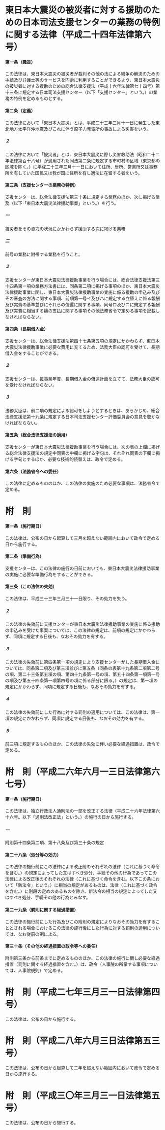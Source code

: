# 東日本大震災の被災者に対する援助のための日本司法支援センターの業務の特例に関する法律（平成二十四年法律第六号）
#### 第一条（趣旨）
この法律は、東日本大震災の被災者が裁判その他の法による紛争の解決のための手続及び弁護士等のサービスを円滑に利用することができるよう、東日本大震災の被災者に対する援助のための総合法律支援法（平成十六年法律第七十四号）第十三条に規定する日本司法支援センター（以下「支援センター」という。）の業務の特例を定めるものとする。
#### 第二条（定義）
この法律において「東日本大震災」とは、平成二十三年三月十一日に発生した東北地方太平洋沖地震及びこれに伴う原子力発電所の事故による災害をいう。
##### ２
この法律において「被災者」とは、東日本大震災に際し災害救助法（昭和二十二年法律第百十八号）が適用された同法第二条に規定する市町村の区域（東京都の区域を除く。）に平成二十三年三月十一日において住所、居所、営業所又は事務所を有していた国民又は我が国に住所を有し適法に在留する者をいう。
#### 第三条（支援センターの業務の特例）
支援センターは、総合法律支援法第三十条に規定する業務のほか、次に掲げる業務（以下「東日本大震災法律援助事業」という。）を行う。
##### 一
被災者をその資力の状況にかかわらず援助する次に掲げる業務
##### 二
前号の業務に附帯する業務を行うこと。
##### ２
支援センターが東日本大震災法律援助事業を行う場合には、総合法律支援法第三十四条第一項の業務方法書には、同条第二項に掲げる事項のほか、東日本大震災法律援助事業に関し、東日本大震災法律援助事業の実施に係る援助の申込み及びその審査の方法に関する事項、前項第一号イ及びハに規定する立替えに係る報酬及び実費の基準並びにそれらの償還に関する事項、同号ロ及びニに規定する報酬及び実費に相当する額の支払に関する事項その他法務省令で定める事項を記載しなければならない。
#### 第四条（長期借入金）
支援センターは、総合法律支援法第四十七条第五項の規定にかかわらず、東日本大震災法律援助事業に必要な費用に充てるため、法務大臣の認可を受けて、長期借入金をすることができる。
##### ２
支援センターは、毎事業年度、長期借入金の償還計画を立てて、法務大臣の認可を受けなければならない。
##### ３
法務大臣は、前二項の規定による認可をしようとするときは、あらかじめ、総合法律支援法第十九条に規定する日本司法支援センター評価委員会の意見を聴かなければならない。
#### 第五条（総合法律支援法の適用）
支援センターが東日本大震災法律援助事業を行う場合には、次の表の上欄に掲げる総合法律支援法の規定中同表の中欄に掲げる字句は、それぞれ同表の下欄に掲げる字句とするほか、必要な技術的読替えは、政令で定める。
#### 第六条（法務省令への委任）
この法律に定めるもののほか、この法律の実施のため必要な事項は、法務省令で定める。
# 附　則
#### 第一条（施行期日）
この法律は、公布の日から起算して三月を超えない範囲内において政令で定める日から施行する。
#### 第二条（準備行為）
支援センターは、この法律の施行の日前においても、東日本大震災法律援助事業の実施に必要な準備行為をすることができる。
#### 第三条（この法律の失効）
この法律は、平成三十三年三月三十一日限り、その効力を失う。
##### ２
この法律の失効前に支援センターが東日本大震災法律援助事業の実施に係る援助の申込みを受けた事案については、この法律の規定は、前項の規定にかかわらず、同項に規定する日後も、なおその効力を有する。
##### ３
この法律の失効前に第四条第一項の規定により支援センターがした長期借入金については、同条第二項及び第三項並びに第五条（同条の表第十九条第二項第二号の項、第二十三条第五項の項、第四十九条第一号の項、第五十四条第一項第一号の項及び第五十四条第一項第四号の項に係る部分に限る。）の規定は、第一項の規定にかかわらず、同項に規定する日後も、なおその効力を有する。
##### ４
この法律の失効前にした行為に対する罰則の適用については、この法律は、第一項の規定にかかわらず、同項に規定する日後も、なおその効力を有する。
##### ５
前三項に規定するもののほか、この法律の失効に伴い必要な経過措置は、政令で定める。
# 附　則（平成二六年六月一三日法律第六七号）
#### 第一条（施行期日）
この法律は、独立行政法人通則法の一部を改正する法律（平成二十六年法律第六十六号。以下「通則法改正法」という。）の施行の日から施行する。
##### 一
附則第十四条第二項、第十八条及び第三十条の規定
#### 第二十八条（処分等の効力）
この法律の施行前にこの法律による改正前のそれぞれの法律（これに基づく命令を含む。）の規定によってした又はすべき処分、手続その他の行為であってこの法律による改正後のそれぞれの法律（これに基づく命令を含む。以下この条において「新法令」という。）に相当の規定があるものは、法律（これに基づく政令を含む。）に別段の定めのあるものを除き、新法令の相当の規定によってした又はすべき処分、手続その他の行為とみなす。
#### 第二十九条（罰則に関する経過措置）
この法律の施行前にした行為及びこの附則の規定によりなおその効力を有することとされる場合におけるこの法律の施行後にした行為に対する罰則の適用については、なお従前の例による。
#### 第三十条（その他の経過措置の政令等への委任）
附則第三条から前条までに定めるもののほか、この法律の施行に関し必要な経過措置（罰則に関する経過措置を含む。）は、政令（人事院の所掌する事項については、人事院規則）で定める。
# 附　則（平成二七年三月三一日法律第四号）
この法律は、公布の日から施行する。
# 附　則（平成二八年六月三日法律第五三号）
この法律は、公布の日から起算して二年を超えない範囲内において政令で定める日から施行する。
# 附　則（平成三〇年三月三一日法律第五号）
この法律は、公布の日から施行する。
